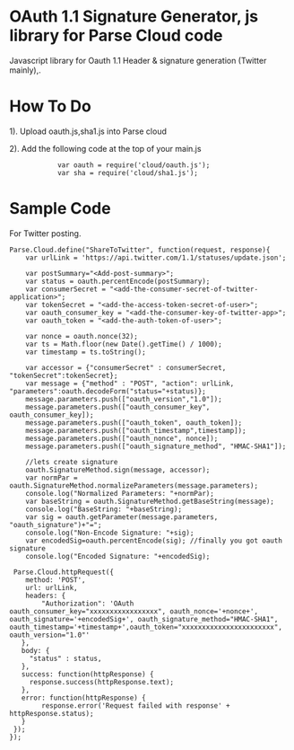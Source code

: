 OAuth 1.1 Signature Generator, js library for Parse Cloud code
=================================================================

Javascript library for Oauth 1.1 Header & signature generation (Twitter mainly),.

How To Do
=========

1). Upload oauth.js,sha1.js into Parse cloud

2). Add the following code at the top of your main.js

				var oauth = require('cloud/oauth.js');
				var sha = require('cloud/sha1.js');
				
Sample Code
===========
For Twitter posting.

	Parse.Cloud.define("ShareToTwitter", function(request, response){
    	var urlLink = 'https://api.twitter.com/1.1/statuses/update.json';
    	
    	var postSummary="<Add-post-summary>";
  		var status = oauth.percentEncode(postSummary);
  		var consumerSecret = "<add-the-consumer-secret-of-twitter-application>";
  		var tokenSecret = "<add-the-access-token-secret-of-user>";
  		var oauth_consumer_key = "<add-the-consumer-key-of-twitter-app>";
  		var oauth_token = "<add-the-auth-token-of-user>";
  		
  	    var nonce = oauth.nonce(32);
        var ts = Math.floor(new Date().getTime() / 1000);
        var timestamp = ts.toString();
        
        var accessor = {"consumerSecret" : consumerSecret, "tokenSecret":tokenSecret};
        var message = {"method" : "POST", "action": urlLink, "parameters":oauth.decodeForm("status="+status)};
        message.parameters.push(["oauth_version","1.0"]);
        message.parameters.push(["oauth_consumer_key", oauth_consumer_key]);
        message.parameters.push(["oauth_token", oauth_token]);
        message.parameters.push(["oauth_timestamp",timestamp]);
        message.parameters.push(["oauth_nonce", nonce]);
        message.parameters.push(["oauth_signature_method", "HMAC-SHA1"]);
        
        //lets create signature
        oauth.SignatureMethod.sign(message, accessor);
        var normPar = oauth.SignatureMethod.normalizeParameters(message.parameters);
        console.log("Normalized Parameters: "+normPar);
        var baseString = oauth.SignatureMethod.getBaseString(message);
        console.log("BaseString: "+baseString);
        var sig = oauth.getParameter(message.parameters, "oauth_signature")+"=";
        console.log("Non-Encode Signature: "+sig);
        var encodedSig=oauth.percentEncode(sig); //finally you got oauth signature
        console.log("Encoded Signature: "+encodedSig);
    
     Parse.Cloud.httpRequest({
        method: 'POST',
        url: urlLink,
        headers: {
	        "Authorization": 'OAuth oauth_consumer_key="xxxxxxxxxxxxxxxxx", oauth_nonce='+nonce+', oauth_signature='+encodedSig+', oauth_signature_method="HMAC-SHA1", oauth_timestamp='+timestamp+',oauth_token="xxxxxxxxxxxxxxxxxxxxxxx", oauth_version="1.0"'
       },
       body: {
      	 "status" : status,      
       },
       success: function(httpResponse) {
      	 response.success(httpResponse.text);
       },
       error: function(httpResponse) {
        	response.error('Request failed with response' + httpResponse.status);
       }
     });
    });
